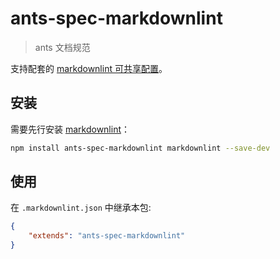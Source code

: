 # ants-spec-markdownlint

> ants 文档规范

支持配套的 [markdownlint 可共享配置](https://www.npmjs.com/package/markdownlint#optionsconfig)。

## 安装

需要先行安装 [markdownlint](https://www.npmjs.com/package/markdownlint)：

```bash
npm install ants-spec-markdownlint markdownlint --save-dev
```

## 使用

在 `.markdownlint.json` 中继承本包:

```json
{
	"extends": "ants-spec-markdownlint"
}
```
